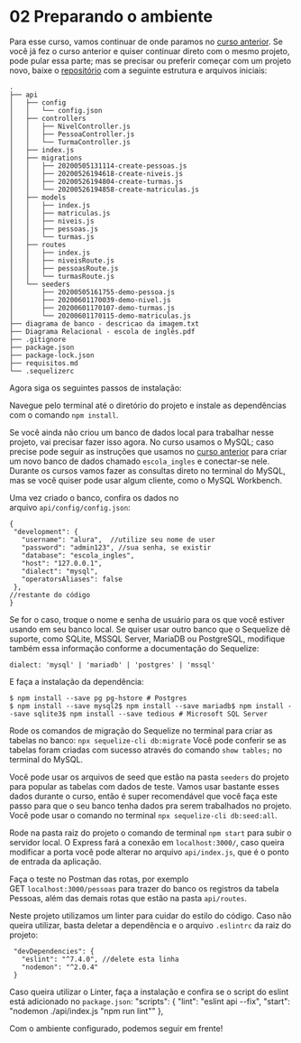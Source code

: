 # 02 Preparando o ambiente



Para esse curso, vamos continuar de onde paramos no [curso anterior](https://cursos.alura.com.br/course/orm-nodejs-api-sequelize-mysql). Se você já fez o curso anterior e quiser continuar direto com o mesmo projeto, pode pular essa parte; mas se precisar ou preferir começar com um projeto novo, baixe o [repositório](https://github.com/alura-cursos/1862-sequelize/tree/master) com a seguinte estrutura e arquivos iniciais:

```
.
├── api
│   ├── config
│   │   └── config.json
│   ├── controllers
│   │   ├── NivelController.js
│   │   ├── PessoaController.js
│   │   └── TurmaController.js
│   ├── index.js
│   ├── migrations
│   │   ├── 20200505131114-create-pessoas.js
│   │   ├── 20200526194618-create-niveis.js
│   │   ├── 20200526194804-create-turmas.js
│   │   └── 20200526194858-create-matriculas.js
│   ├── models
│   │   ├── index.js
│   │   ├── matriculas.js
│   │   ├── niveis.js
│   │   ├── pessoas.js
│   │   └── turmas.js
│   ├── routes
│   │   ├── index.js
│   │   ├── niveisRoute.js
│   │   ├── pessoasRoute.js
│   │   └── turmasRoute.js
│   └── seeders
│       ├── 20200505161755-demo-pessoa.js
│       ├── 20200601170039-demo-nivel.js
│       ├── 20200601170107-demo-turmas.js
│       └── 20200601170115-demo-matriculas.js
├── diagrama de banco - descricao da imagem.txt
├── Diagrama Relacional - escola de inglês.pdf
├── .gitignore
├── package.json
├── package-lock.json
├── requisitos.md
└── .sequelizerc
```

Agora siga os seguintes passos de instalação:

Navegue pelo terminal até o diretório do projeto e instale as dependências com o comando `npm install`.

Se você ainda não criou um banco de dados local para trabalhar nesse projeto, vai precisar fazer isso agora. No curso usamos o MySQL; caso precise pode seguir as instruções que usamos no [curso anterior](https://cursos.alura.com.br/course/orm-nodejs-api-sequelize-mysql) para criar um novo banco de dados chamado `escola_ingles` e conectar-se nele. Durante os cursos vamos fazer as consultas direto no terminal do MySQL, mas se você quiser pode usar algum cliente, como o MySQL Workbench.

Uma vez criado o banco, confira os dados no arquivo `api/config/config.json`:

```
{
 "development": {
   "username": "alura",  //utilize seu nome de user
   "password": "admin123", //sua senha, se existir
   "database": "escola_ingles",
   "host": "127.0.0.1",
   "dialect": "mysql",
   "operatorsAliases": false
 },
//restante do código
}
```

Se for o caso, troque o nome e senha de usuário para os que você estiver usando em seu banco local. Se quiser usar outro banco que o Sequelize dê suporte, como SQLite, MSSQL Server, MariaDB ou PostgreSQL, modifique também essa informação conforme a documentação do Sequelize:

```
dialect: 'mysql' | 'mariadb' | 'postgres' | 'mssql'
```

E faça a instalação da dependência:

```
$ npm install --save pg pg-hstore # Postgres
$ npm install --save mysql2$ npm install --save mariadb$ npm install --save sqlite3$ npm install --save tedious # Microsoft SQL Server
```

Rode os comandos de migração do Sequelize no terminal para criar as tabelas no banco: `npx sequelize-cli db:migrate` Você pode conferir se as tabelas foram criadas com sucesso através do comando `show tables;` no terminal do MySQL.

Você pode usar os arquivos de seed que estão na pasta `seeders` do projeto para popular as tabelas com dados de teste. Vamos usar bastante esses dados durante o curso, então é super recomendável que você faça este passo para que o seu banco tenha dados pra serem trabalhados no projeto. Você pode usar o comando no terminal `npx sequelize-cli db:seed:all`.

Rode na pasta raiz do projeto o comando de terminal `npm start` para subir o servidor local. O Express fará a conexão em `localhost:3000/`, caso queira modificar a porta você pode alterar no arquivo `api/index.js`, que é o ponto de entrada da aplicação.

Faça o teste no Postman das rotas, por exemplo GET `localhost:3000/pessoas` para trazer do banco os registros da tabela Pessoas, além das demais rotas que estão na pasta `api/routes`.

Neste projeto utilizamos um linter para cuidar do estilo do código. Caso não queira utilizar, basta deletar a dependência e o arquivo `.eslintrc` da raiz do projeto:

```
 "devDependencies": {
   "eslint": "^7.4.0", //delete esta linha
   "nodemon": "^2.0.4"
 }
```

Caso queira utilizar o Linter, faça a instalação e confira se o script do eslint está adicionado no `package.json`: "scripts": { "lint": "eslint api --fix", "start": "nodemon ./api/index.js "npm run lint"" },

Com o ambiente configurado, podemos seguir em frente!
